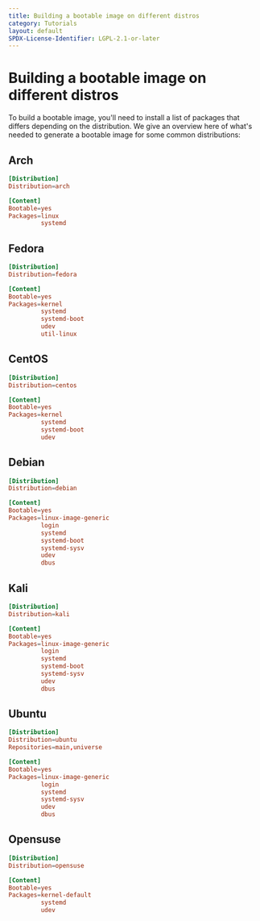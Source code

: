 ```yaml
---
title: Building a bootable image on different distros
category: Tutorials
layout: default
SPDX-License-Identifier: LGPL-2.1-or-later
---
```


# Building a bootable image on different distros

To build a bootable image, you'll need to install a list of packages
that differs depending on the distribution. We give an overview here of
what's needed to generate a bootable image for some common
distributions:

## Arch

```conf
[Distribution]
Distribution=arch

[Content]
Bootable=yes
Packages=linux
         systemd
```

## Fedora

```conf
[Distribution]
Distribution=fedora

[Content]
Bootable=yes
Packages=kernel
         systemd
         systemd-boot
         udev
         util-linux
```

## CentOS

```conf
[Distribution]
Distribution=centos

[Content]
Bootable=yes
Packages=kernel
         systemd
         systemd-boot
         udev
```

## Debian

```conf
[Distribution]
Distribution=debian

[Content]
Bootable=yes
Packages=linux-image-generic
         login
         systemd
         systemd-boot
         systemd-sysv
         udev
         dbus
```

## Kali

```conf
[Distribution]
Distribution=kali

[Content]
Bootable=yes
Packages=linux-image-generic
         login
         systemd
         systemd-boot
         systemd-sysv
         udev
         dbus
```

## Ubuntu

```conf
[Distribution]
Distribution=ubuntu
Repositories=main,universe

[Content]
Bootable=yes
Packages=linux-image-generic
         login
         systemd
         systemd-sysv
         udev
         dbus
```

## Opensuse

```conf
[Distribution]
Distribution=opensuse

[Content]
Bootable=yes
Packages=kernel-default
         systemd
         udev
```
